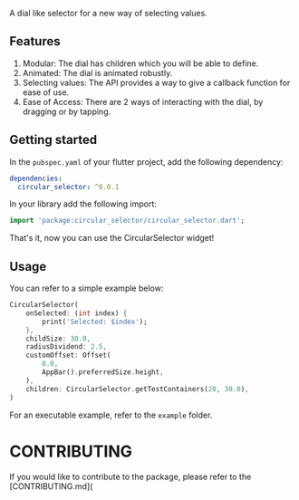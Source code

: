 A dial like selector for a new way of selecting values.

## Features

1. Modular: The dial has children which you will be able to define.
2. Animated: The dial is animated robustly.
3. Selecting values: The API provides a way to give a callback function for ease of use.
4. Ease of Access: There are 2 ways of interacting with the dial, by dragging or by tapping.

## Getting started

In the `pubspec.yaml` of your flutter project, add the following dependency:

```yaml
dependencies:
  circular_selector: ^0.0.1
```

In your library add the following import:

```dart
import 'package:circular_selector/circular_selector.dart';
```

That's it, now you can use the CircularSelector widget!

## Usage
You can refer to a simple example below:

```dart
CircularSelector(
    onSelected: (int index) {
        print('Selected: $index');
    },
    childSize: 30.0,
    radiusDividend: 2.5,
    customOffset: Offset(
        0.0,
        AppBar().preferredSize.height,
    ),
    children: CircularSelector.getTestContainers(20, 30.0),
)
```

For an executable example, refer to the `example` folder.

# CONTRIBUTING

If you would like to contribute to the package, please refer to the [CONTRIBUTING.md](
